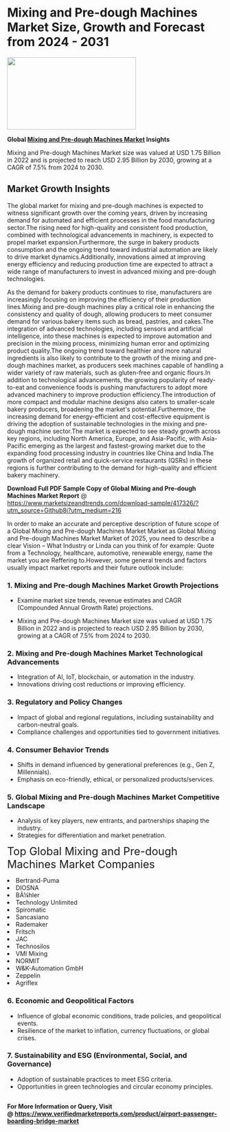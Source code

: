 <H1>Mixing and Pre-dough Machines Market Size, Growth and Forecast from 2024 - 2031</H1><img class="aligncenter size-medium wp-image-584254" src="https://thirdeyenews.in/wp-content/uploads/2024/09/Global-Market-Research-300x168.jpeg" alt="" width="300" height="168" /><p><strong>Global&nbsp;<a href="https://www.marketsizeandtrends.com/download-sample/417326/?utm_source=Github8j?utm_medium=216">Mixing and Pre-dough Machines Market</a> Insights</strong></p><p>Mixing and Pre-dough Machines Market size was valued at USD 1.75 Billion in 2022 and is projected to reach USD 2.95 Billion by 2030, growing at a CAGR of 7.5% from 2024 to 2030.</p><p><h2>Market Growth Insights</h2> <p>The global market for mixing and pre-dough machines is expected to witness significant growth over the coming years, driven by increasing demand for automated and efficient processes in the food manufacturing sector.The rising need for high-quality and consistent food production, combined with technological advancements in machinery, is expected to propel market expansion.Furthermore, the surge in bakery products consumption and the ongoing trend toward industrial automation are likely to drive market dynamics.Additionally, innovations aimed at improving energy efficiency and reducing production time are expected to attract a wide range of manufacturers to invest in advanced mixing and pre-dough technologies.</p> <p>As the demand for bakery products continues to rise, manufacturers are increasingly focusing on improving the efficiency of their production lines.Mixing and pre-dough machines play a critical role in enhancing the consistency and quality of dough, allowing producers to meet consumer demand for various bakery items such as bread, pastries, and cakes.The integration of advanced technologies, including sensors and artificial intelligence, into these machines is expected to improve automation and precision in the mixing process, minimizing human error and optimizing product quality.The ongoing trend toward healthier and more natural ingredients is also likely to contribute to the growth of the mixing and pre-dough machines market, as producers seek machines capable of handling a wider variety of raw materials, such as gluten-free and organic flours.In addition to technological advancements, the growing popularity of ready-to-eat and convenience foods is pushing manufacturers to adopt more advanced machinery to improve production efficiency.The introduction of more compact and modular machine designs also caters to smaller-scale bakery producers, broadening the market's potential.Furthermore, the increasing demand for energy-efficient and cost-effective equipment is driving the adoption of sustainable technologies in the mixing and pre-dough machine sector.The market is expected to see steady growth across key regions, including North America, Europe, and Asia-Pacific, with Asia-Pacific emerging as the largest and fastest-growing market due to the expanding food processing industry in countries like China and India.The growth of organized retail and quick-service restaurants (QSRs) in these regions is further contributing to the demand for high-quality and efficient bakery machinery.<p><span class=""><strong>Download Full PDF Sample Copy of Global Mixing and Pre-dough Machines Market Report</strong> @ <a href="https://www.marketsizeandtrends.com/download-sample/417326/?utm_source=Github8j?utm_medium=216" target="_blank">https://www.marketsizeandtrends.com/download-sample/417326/?utm_source=Github8j?utm_medium=216</a></span></p><p>In order to make an accurate and perceptive description of future scope of a Global&nbsp;Mixing and Pre-dough Machines Market Market as Global&nbsp;Mixing and Pre-dough Machines Market Market of 2025, you need to describe a clear Vision &ndash; What Industry or Linda can you think of for example: Quote from a Technology, healthcare, automotive, renewable energy, name the market you are Reffering to.However, some general trends and factors usually impact market reports and their future outlook include:</p><h3>1.&nbsp;<strong>Mixing and Pre-dough Machines Market Growth Projections</strong></h3><ul><li>Examine market size trends, revenue estimates and CAGR (Compounded Annual Growth Rate) projections.</li><li><p>Mixing and Pre-dough Machines Market size was valued at USD 1.75 Billion in 2022 and is projected to reach USD 2.95 Billion by 2030, growing at a CAGR of 7.5% from 2024 to 2030.</p></li></ul><h3>2.&nbsp;<strong>Mixing and Pre-dough Machines Market Technological Advancements</strong></h3><ul><li>Integration of AI, IoT, blockchain, or automation in the industry.</li><li>Innovations driving cost reductions or improving efficiency.</li></ul><h3>3.&nbsp;<strong>Regulatory and Policy Changes</strong></h3><ul><li>Impact of global and regional regulations, including sustainability and carbon-neutral goals.</li><li>Compliance challenges and opportunities tied to government initiatives.</li></ul><h3>4.&nbsp;<strong>Consumer Behavior Trends</strong></h3><ul><li>Shifts in demand influenced by generational preferences (e.g., Gen Z, Millennials).</li><li>Emphasis on eco-friendly, ethical, or personalized products/services.</li></ul><h3>5.&nbsp;<strong>Global Mixing and Pre-dough Machines Market Competitive Landscape</strong></h3><ul><li>Analysis of key players, new entrants, and partnerships shaping the industry.</li><li>Strategies for differentiation and market penetration.</li></ul><p data-pm-slice="1 1 []"><span style="color: inherit; font-family: inherit; font-size: 25px;">Top Global Mixing and Pre-dough Machines Market Companies</span></p><div class="" data-test-id=""><p><li>Bertrand-Puma</li><li> DIOSNA</li><li> BÃ¼hler</li><li> Technology Unlimited</li><li> Spiromatic</li><li> Sancasiano</li><li> Rademaker</li><li> Fritsch</li><li> JAC</li><li> Technosilos</li><li> VMI Mixing</li><li> NORMIT</li><li> W&K-Automation GmbH</li><li> Zeppelin</li><li> Agriflex</li></p></div><h3>6.&nbsp;<strong>Economic and Geopolitical Factors</strong></h3><ul><li>Influence of global economic conditions, trade policies, and geopolitical events.</li><li>Resilience of the market to inflation, currency fluctuations, or global crises.</li></ul><h3>7.&nbsp;<strong>Sustainability and ESG (Environmental, Social, and Governance)</strong></h3><ul><li>Adoption of sustainable practices to meet ESG criteria.</li><li>Opportunities in green technologies and circular economy principles.</li></ul><h2><strong style="font-size: 14px;">For More Information or Query, Visit @&nbsp;</strong><a style="background-color: #ffffff; font-size: 14px;" href="https://www.marketsizeandtrends.com/report/mixing-and-pre-dough-machines-market/" target="_blank">https://www.verifiedmarketreports.com/product/airport-passenger-boarding-bridge-market</a></h2>